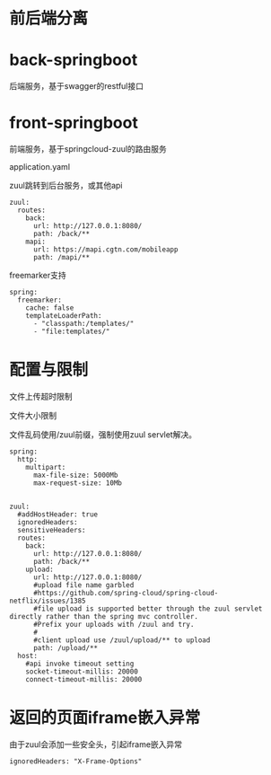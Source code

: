 

# 前后端分离

# back-springboot

后端服务，基于swagger的restful接口


# front-springboot

前端服务，基于springcloud-zuul的路由服务

application.yaml

zuul跳转到后台服务，或其他api
```
zuul:
  routes:
    back:
      url: http://127.0.0.1:8080/
      path: /back/**
    mapi:
      url: https://mapi.cgtn.com/mobileapp
      path: /mapi/**
```

freemarker支持
```
spring:
  freemarker:
    cache: false
    templateLoaderPath:
      - "classpath:/templates/"
      - "file:templates/"

```


# 配置与限制

文件上传超时限制

文件大小限制

文件乱码使用/zuul前缀，强制使用zuul servlet解决。

```
spring:
  http:
    multipart:
      max-file-size: 5000Mb
      max-request-size: 10Mb


zuul:
  #addHostHeader: true
  ignoredHeaders:
  sensitiveHeaders:
  routes:
    back:
      url: http://127.0.0.1:8080/
      path: /back/**
    upload:
      url: http://127.0.0.1:8080/
      #upload file name garbled
      #https://github.com/spring-cloud/spring-cloud-netflix/issues/1385
      #file upload is supported better through the zuul servlet directly rather than the spring mvc controller.
      #Prefix your uploads with /zuul and try.
      #
      #client upload use /zuul/upload/** to upload
      path: /upload/**
  host:
    #api invoke timeout setting
    socket-timeout-millis: 20000
    connect-timeout-millis: 20000

```


# 返回的页面iframe嵌入异常

由于zuul会添加一些安全头，引起iframe嵌入异常
```
ignoredHeaders: "X-Frame-Options"

```


